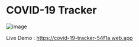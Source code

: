 # COVID-19 Tracker 

![image](https://user-images.githubusercontent.com/80098774/124078625-b6e5d600-da65-11eb-9763-060af5a2231d.png)



Live Demo : https://covid-19-tracker-54f1a.web.app
